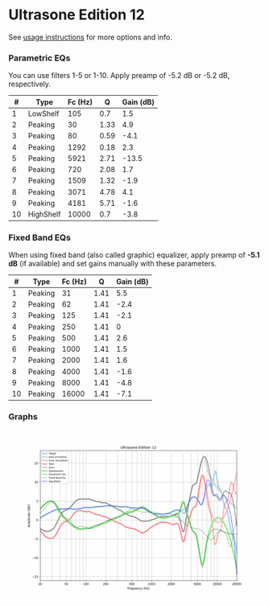 # Ultrasone Edition 12
See [usage instructions](https://github.com/jaakkopasanen/AutoEq#usage) for more options and info.

### Parametric EQs
You can use filters 1-5 or 1-10. Apply preamp of -5.2 dB or -5.2 dB, respectively.

|   # | Type      |   Fc (Hz) |    Q |   Gain (dB) |
|-----|-----------|-----------|------|-------------|
|   1 | LowShelf  |       105 | 0.7  |         1.5 |
|   2 | Peaking   |        30 | 1.33 |         4.9 |
|   3 | Peaking   |        80 | 0.59 |        -4.1 |
|   4 | Peaking   |      1292 | 0.18 |         2.3 |
|   5 | Peaking   |      5921 | 2.71 |       -13.5 |
|   6 | Peaking   |       720 | 2.08 |         1.7 |
|   7 | Peaking   |      1509 | 1.32 |        -1.9 |
|   8 | Peaking   |      3071 | 4.78 |         4.1 |
|   9 | Peaking   |      4181 | 5.71 |        -1.6 |
|  10 | HighShelf |     10000 | 0.7  |        -3.8 |

### Fixed Band EQs
When using fixed band (also called graphic) equalizer, apply preamp of **-5.1 dB** (if available) and set gains manually with these parameters.

|   # | Type    |   Fc (Hz) |    Q |   Gain (dB) |
|-----|---------|-----------|------|-------------|
|   1 | Peaking |        31 | 1.41 |         5.5 |
|   2 | Peaking |        62 | 1.41 |        -2.4 |
|   3 | Peaking |       125 | 1.41 |        -2.1 |
|   4 | Peaking |       250 | 1.41 |         0   |
|   5 | Peaking |       500 | 1.41 |         2.6 |
|   6 | Peaking |      1000 | 1.41 |         1.5 |
|   7 | Peaking |      2000 | 1.41 |         1.6 |
|   8 | Peaking |      4000 | 1.41 |        -1.6 |
|   9 | Peaking |      8000 | 1.41 |        -4.8 |
|  10 | Peaking |     16000 | 1.41 |        -7.1 |

### Graphs
![](./Ultrasone%20Edition%2012.png)
